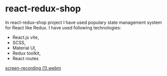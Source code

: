 # react-redux-shop
In react-redux-shop project I have used populary state management system for React like Redux.
I have used following technologies:
- React.js vite,
- SCSS,
- Material UI,
- Redux toolkit,
- React routes

[screen-recording (1).webm](https://github.com/DawidMura/react-redux-shop/assets/89196594/341d0f0d-56e7-4459-8eca-c2558b04badb)

